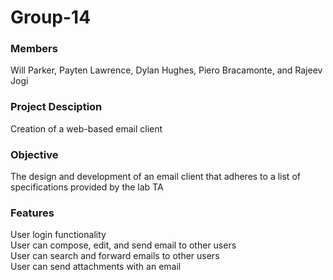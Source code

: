 # Group-14

### Members
Will Parker, Payten Lawrence, Dylan Hughes, Piero Bracamonte, and Rajeev Jogi

### Project Desciption

Creation of a web-based email client

### Objective

The design and development of an email client that adheres to a list of specifications provided by the lab TA

### Features

User login functionality  
User can compose, edit, and send email to other users  
User can search and forward emails to other users  
User can send attachments with an email
